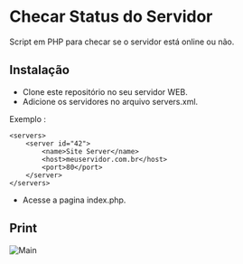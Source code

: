 # Checar Status do Servidor

Script em PHP para checar se o servidor está online ou não.

## Instalação
- Clone este repositório no seu servidor WEB.
- Adicione os servidores no arquivo servers.xml.

Exemplo :

```
<servers>
	<server id="42">
		<name>Site Server</name>
		<host>meuservidor.com.br</host>
		<port>80</port>
	</server>
</servers>
``` 
- Acesse a pagina index.php.

## Print

![Main](https://github.com/p1rox/Check-Server-Status/raw/master/img/main.png)

